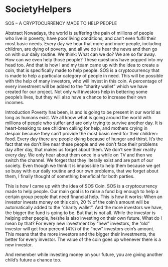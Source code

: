# SocietyHelpers
SOS – A CRYPTOCURRENCY MADE TO HELP PEOPLE

Abstract
Nowadays, the world is suffering the pain of millions of people who live in poverty, have poor
living conditions, and can’t even fulfil their most basic needs. Every day we hear that more and
more people, including children, are dying of poverty, and all we do is hear the news and then go
on with our daily routine. We think: What can we do? We are so far away. How can we even help
those people? These questions have popped into my head too. And that is how I and my team
came up with the idea to create a coin, that is specifically made to help people. SOS is a
cryptocurrency that is made to help a particular category of people in need. This will be possible
with the help of many investors, who will invest in this coin. A percentage of every investment
will be added to the “charity wallet” which we have created for our project. Not only will investors
help in bettering some people’s lives, but they will also have a chance to increase their own
incomes.

Introduction
Poverty has been, is and is going to be present in our world as long as humans exist. We all know
what is going around the world with millions of people who suffer and are only trying to survive
another day. It is heart-breaking to see children calling for help, and mothers crying in despair
because they can’t provide the most basic need for their children: food. Every day there are people
dying because of hunger and thirst. It’s the fact that we don’t live near these people and we don’t
face their problems day after day, that makes us forget about them. We don’t see their reality every
day. We only hear about them once in a while on TV and then we switch the channel. We forget
that they literally exist and are part of our society. Even though we think it is impossible to help
them because we get so busy with our daily routine and our own problems, that we forget about
them, I finally thought of something beneficial for both parties.

This is how I came up with the idea of SOS Coin. SOS is a cryptocurrency made to help people.
Our main goal is to raise a fund big enough to help a certain group people that need financial help.
This is how it works: When an investor invests money on this coin, 20 % of the coin’s amount will
be automatically added to the “charity wallet”. And the more investors we have, the bigger the
fund is going to be.
But that is not all. While the investor is helping other people, he/she is also investing on their own
future. What do I mean by that? For every new investment by “new” investors, the “old” investor
will get four percent (4%) of the “new” investors coin’s amount. This means that the more
investors and the bigger their investments, the better for every investor. The value of the coin goes
up whenever there is a new investor.

And remember while investing money on your future, you are giving another child’s future a
chance too.
